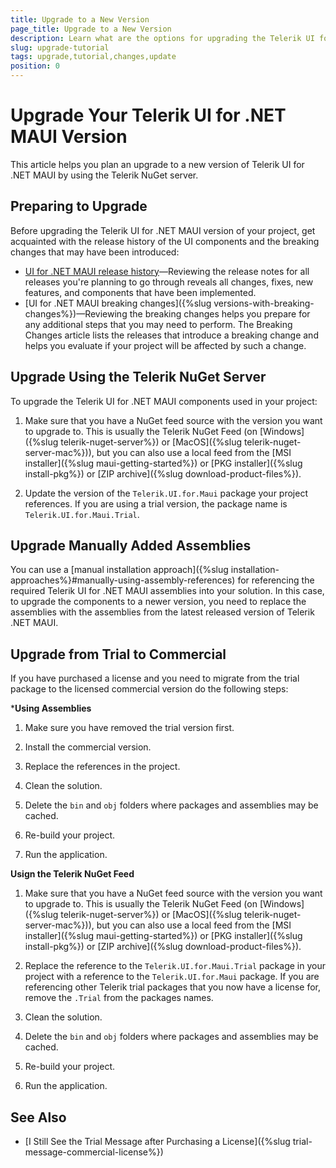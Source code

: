 ```yaml
---
title: Upgrade to a New Version
page_title: Upgrade to a New Version
description: Learn what are the options for upgrading the Telerik UI for .NET MAUI packages to a new version.
slug: upgrade-tutorial
tags: upgrade,tutorial,changes,update
position: 0
---
```


# Upgrade Your Telerik UI for .NET MAUI Version

This article helps you plan an upgrade to a new version of Telerik UI for .NET MAUI by using the Telerik NuGet server.

## Preparing to Upgrade

Before upgrading the Telerik UI for .NET MAUI version of your project, get acquainted with the release history of the UI components and the breaking changes that may have been introduced:

* <a href="https://www.telerik.com/support/whats-new/maui-ui/release-history" target="_blank">UI for .NET MAUI release history</a>&mdash;Reviewing the release notes for all releases you're planning to go through reveals all changes, fixes, new features, and components that have been implemented.
* [UI for .NET MAUI breaking changes]({%slug versions-with-breaking-changes%})&mdash;Reviewing the breaking changes helps you prepare for any additional steps that you may need to perform. The Breaking Changes article lists the releases that introduce a breaking change and helps you evaluate if your project will be affected by such a change.

## Upgrade Using the Telerik NuGet Server

To upgrade the Telerik UI for .NET MAUI components used in your project:

1. Make sure that you have a NuGet feed source with the version you want to upgrade to. This is usually the Telerik NuGet Feed (on [Windows]({%slug telerik-nuget-server%}) or [MacOS]({%slug telerik-nuget-server-mac%})), but you can also use a local feed from the [MSI installer]({%slug maui-getting-started%}) or [PKG installer]({%slug install-pkg%}) or [ZIP archive]({%slug download-product-files%}).

1. Update the version of the `Telerik.UI.for.Maui` package your project references. If you are using a trial version, the package name is `Telerik.UI.for.Maui.Trial`.

## Upgrade Manually Added Assemblies

You can use a [manual installation approach]({%slug installation-approaches%}#manually-using-assembly-references) for referencing the required Telerik UI for .NET MAUI assemblies into your solution. In this case, to upgrade the components to a newer version, you need to replace the assemblies with the assemblies from the latest released version of Telerik .NET MAUI.

## Upgrade from Trial to Commercial

If you have purchased a license and you need to migrate from the trial package to the licensed commercial version do the following steps:

***Using Assemblies**

1. Make sure you have removed the trial version first.

1. Install the commercial version.

1. Replace the references in the project.

1. Clean the solution.

1. Delete the `bin` and `obj` folders where packages and assemblies may be cached.

1. Re-build your project.

1. Run the application.

**Usign the Telerik NuGet Feed**

1. Make sure that you have a NuGet feed source with the version you want to upgrade to. This is usually the Telerik NuGet Feed (on [Windows]({%slug telerik-nuget-server%}) or [MacOS]({%slug telerik-nuget-server-mac%})), but you can also use a local feed from the [MSI installer]({%slug maui-getting-started%}) or [PKG installer]({%slug install-pkg%}) or [ZIP archive]({%slug download-product-files%}).

1. Replace the reference to the `Telerik.UI.for.Maui.Trial` package in your project with a reference to the `Telerik.UI.for.Maui` package. If you are referencing other Telerik trial packages that you now have a license for, remove the `.Trial` from the packages names.

1. Clean the solution.

1. Delete the `bin` and `obj` folders where packages and assemblies may be cached.

1. Re-build your project.

1. Run the application.

## See Also

- [I Still See the Trial Message after Purchasing a License]({%slug trial-message-commercial-license%})

